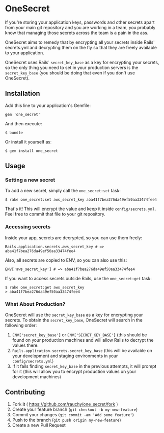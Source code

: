 # OneSecret

If you're storing your application keys, passwords and other secrets apart
from your main git repository and you are working in a team, you
probably know that managing those secrets across the team is a pain in
the ass.

OneSecret aims to remedy that by encrypting all your secrets
inside Rails' secrets.yml and decrypting them on the fly so that they are freely
available to your application.

OneSecret uses Rails' `secret_key_base` as a key for encrypting your
secrets, so the only thing you need to set in your production servers is the `secret_key_base` (you should be doing that even if you don't use OneSecret).

## Installation

Add this line to your application's Gemfile:

    gem 'one_secret'

And then execute:

    $ bundle

Or install it yourself as:

    $ gem install one_secret

## Usage

### Setting a new secret

To add a new secret, simply call the `one_secret:set` task:

    $ rake one_secret:set aws_secret_key aba41f7bea276da49ef50aa33474fee4

That's it! This will encrypt the value and keep it inside
`config/secrets.yml`. Feel free to commit that file to your git
repository.

### Accessing secrets

Inside your app, secrets are decrypted, so you can use them freely:

    Rails.application.secrets.aws_secret_key # => aba41f7bea276da49ef50aa33474fee4

Also, all secrets are copied to ENV, so you can also use this:

    ENV['aws_secret_key'] # => aba41f7bea276da49ef50aa33474fee4

If you want to access secrets outside Rails, use the `one_secret:get`
task:

    $ rake one_secret:get aws_secret_key
    > aba41f7bea276da49ef50aa33474fee4
    
### What About Production?

OneSecret will use the `secret_key_base` as a key for encrypting your secrets. To obtain the `secret_key_base`, OneSecret will search in the following order:

  1. `ENV['secret_key_base']` or `ENV['SECRET_KEY_BASE']` (this should be found on your production machines and will allow Rails to decrypt the values there.
  2. `Rails.application.secrets.secret_key_base` (this will be available on your development and staging environments in your `config/secrets.yml`)
  3. If it fails finding `secret_key_base` in the previous attempts, it will prompt for it (this will allow you to encrypt production values on your development machines)

## Contributing

1. Fork it ( https://github.com/rauchy/one_secret/fork )
2. Create your feature branch (`git checkout -b my-new-feature`)
3. Commit your changes (`git commit -am 'Add some feature'`)
4. Push to the branch (`git push origin my-new-feature`)
5. Create a new Pull Request
